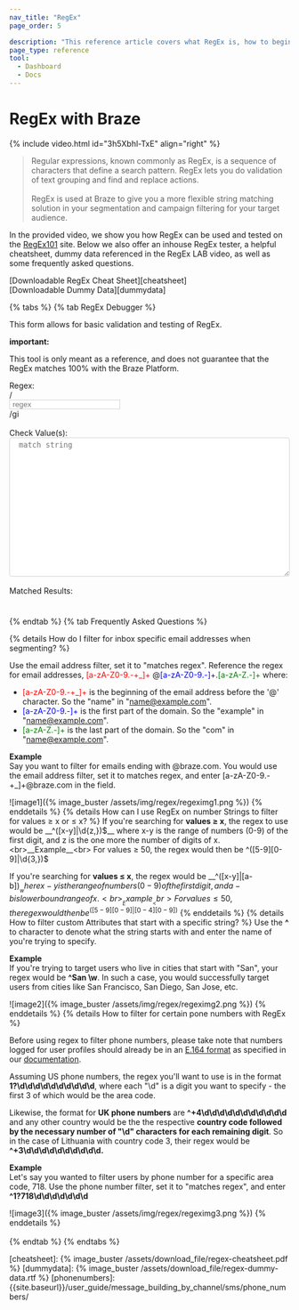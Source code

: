 ```yaml
---
nav_title: "RegEx"
page_order: 5

description: "This reference article covers what RegEx is, how to begin using it at Braze, and offers debugger functionality."
page_type: reference
tool:
  - Dashboard
  - Docs
---
```


# RegEx with Braze

{% include video.html id="3h5Xbhl-TxE" align="right" %}

>  Regular expressions, known commonly as RegEx, is a sequence of characters that define a search pattern. RegEx lets you do validation of text grouping and find and replace actions. <br><br>RegEx is used at Braze to give you a more flexible string matching solution in your segmentation and campaign filtering for your target audience. 

In the provided video, we show you how RegEx can be used and tested on the [RegEx101][regex] site. Below we also offer an inhouse RegEx tester, a helpful cheatsheet, dummy data referenced in the RegEx LAB video, as well as some frequently asked questions.

[Downloadable RegEx Cheat Sheet][cheatsheet]<br>
[Downloadable Dummy Data][dummydata]

{% tabs %}
{% tab RegEx Debugger %}

This form allows for basic validation and testing of RegEx.
​
<div class="alert alert-important" role="alert"><div class="alert-msg"> <b>important: </b><br />
<p>This tool is only meant as a reference, and does not guarantee that the RegEx matches 100% with the Braze Platform.</p>
</div></div>
<div>
Regex:
​
<div class="input-group">
  <div class="input-group-prepend"><span class="input-group-text">/</span>
  </div>
 <input id="regex_input" value="" class="form-control" placeholder="regex" style="" />
 <div class="input-group-append"><span class="input-group-text">/gi</span>
 </div>
</div>
<br />
Check Value(s): <textarea style="" placeholder="match string" id="regex_text"></textarea><br /><br />
​
Matched Results<span id="reg_count"></span>: <div id="regex_results"></div>
</div>
<style type="text/css">
#regex_text {
  -moz-appearance: textfield-multiline;
  -webkit-appearance: textarea;
  border: 1px solid #ced4da !important;
  overflow: auto;
  padding: 2px;
  resize: both;
  white-space: pre-wrap;
  width:100%;
  height: 250px;
  padding: 5px 15px 5px 1.2em;
  border-radius: 0.25rem;
}
#regex_input {
  border: 1px solid #ced4da !important;
  padding: 0 15px 0 5px;
}
#regex_input.invalid {
  background-color: #f8eef7;
}
.regex_highlight {
  background-color: #66d4b333;
}
#regex_results {
  width: 100%;
  min-height: 2em;
  padding: 5px 15px 5px 0.2em;
}
</style>
<script type="text/javascript">
$( document ).ready(function() {
  function update_inputmatch() {
    var tomatch = $('#regex_input').val();
    var validreg = true;
    $('#regex_input').removeClass('invalid');
    try {
      var regex = new RegExp(tomatch,'gi');
      $('#regex_results').html('');
    } catch(e) {
      $('#regex_input').addClass('invalid');
      validreg = false;
      $('#regex_results').html('Invalid Regular Expression').prepend('&nbsp;&nbsp;&nbsp;');
    }
    if (validreg){
      if ($('#regex_text').val() ) {
        if (tomatch) {
          var input_str = $('#regex_text').val().split(/\r?\n/);
          var input_replaced = [];
          var reg_count = 0;
          for (var i = 0; i < input_str.length; i++) {
            var inp_rep = ''
            var matched = input_str[i].match(regex);
            if (matched) {
              inp_rep = '<i class="far fa-check-square"></i> ';
              reg_count++;
            }
            else {
              inp_rep = '<i class="far fa-square"></i> ';
            }
            inp_rep += input_str[i].replace(regex,'<span class="regex_highlight">$&</span>');
            input_replaced.push(inp_rep)
          }
          if (reg_count) {
            $('#reg_count').html(' (' + reg_count + ')');
          }
          else {
            $('#reg_count').html('');
          }
          $('#regex_results').html(input_replaced.join('<br />'));
        }
      }
      else {
        $('#regex_results').html('');
      }
    }
  }
  $('#regex_input, #regex_text').keyup(function(k){
    update_inputmatch();
  });
});
</script>
{% endtab %}
{% tab Frequently Asked Questions %}

{% details How do I filter for inbox specific email addresses when segmenting? %}

Use the email address filter, set it to "matches regex". Reference the regex for email addresses, <font color="red">[a-zA-Z0-9.-+_]+ </font>@<font color="blue">[a-zA-Z0-9.-]+</font>\.<font color="green">[a-zA-Z.-]+</font> where:
- <font color="red">[a-zA-Z0-9.-+_]+</font> is the beginning of the email address before the '@' character. So the "name" in "name@example.com".
- <font color="blue">[a-zA-Z0-9.-]+</font> is the first part of the domain. So the "example" in "name@example.com".
- <font color="green">[a-zA-Z.-]+</font> is the last part of the domain. So the "com" in "name@example.com".

__Example__<br>
Say you want to filter for emails ending with @braze.com. You would use the email address filter, set it to matches regex, and enter [a-zA-Z0-9.-+_]+@braze\.com in the field.

![image1]({% image_buster /assets/img/regex/regeximg1.png %})
{% enddetails %}
{% details How can I use RegEx on number Strings to filter for values ≥ x or ≤ x? %}
If you're searching for __values ≥ x__, the regex to use would be __^([x-y]|\d{z,})$__
where x-y is the range of numbers (0-9) of the first digit, and z is the one more the number of digits of x.<br>__Example__<br>
For values ≥ 50, the regex would then be ^([5-9][0-9]|\d{3,})$

If you're searching for __values ≤ x__, the regex would be __^([x-y]|[a-b])$__
where x-y is the range of numbers (0-9) of the first digit, and a-b is lower bound range of x.<br>__Example__<br>
For values ≤ 50, the regex would then be ^([5-9][0-9]|[0-4][0-9])$
{% enddetails %}
{% details How to filter custom Attributes that start with a specific string? %}
Use the __^__ to character to denote what the string starts with and enter the name of you're trying to specify. 

__Example__<br>
If you're trying to target users who live in cities that start with "San", your regex would be __^San \w__. In such a case, you would successfully target users from cities like San Francisco, San Diego, San Jose, etc.

![image2]({% image_buster /assets/img/regex/regeximg2.png %})
{% enddetails %}
{% details How to filter for certain pone numbers with RegEx %}

Before using regex to filter phone numbers, please take note that numbers logged for user profiles should already be in an [E.164 format](https://en.wikipedia.org/wiki/E.164) as specified in our [documentation]({{site.baseurl}}/user_guide/message_building_by_channel/sms/phone_numbers/).

Assuming US phone numbers, the regex you'll want to use is in the format __1?\d\d\d\d\d\d\d\d\d\d__, where each "\d" is a digit you want to specify - the first 3 of which would be the area code.

Likewise, the format for __UK phone numbers__ are __^\+4\d\d\d\d\d\d\d\d\d\d\d__ and any other country would be the the respective __country code followed by the necessary number of "\d" characters for each remaining digit__. So in the case of Lithuania with country code 3, their regex would be __^\+3\d\d\d\d\d\d\d\d\d\d.__

__Example__<br>
Let's say you wanted to filter users by phone number for a specific area code, 718. Use the phone number filter, set it to "matches regex", and enter __^1?718\d\d\d\d\d\d\d__  

![image3]({% image_buster /assets/img/regex/regeximg3.png %})
{% enddetails %}
<br><br>
{% endtab %}
{% endtabs %}

[regex]: https://regex101.com/
[cheatsheet]: {% image_buster /assets/download_file/regex-cheatsheet.pdf %}
[dummydata]: {% image_buster /assets/download_file/regex-dummy-data.rtf %}
[phonenumbers]: {{site.baseurl}}/user_guide/message_building_by_channel/sms/phone_numbers/
